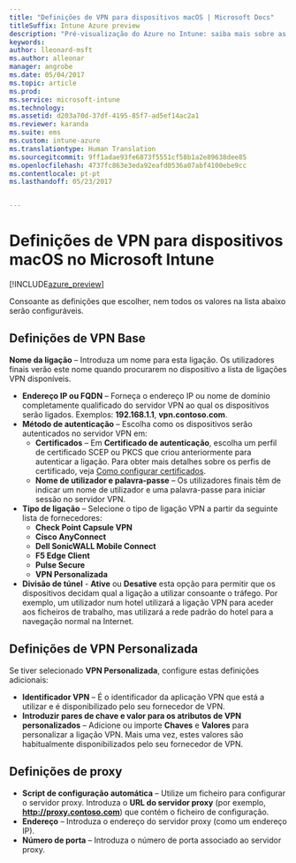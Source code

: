```yaml
---
title: "Definições de VPN para dispositivos macOS | Microsoft Docs"
titleSuffix: Intune Azure preview
description: "Pré-visualização do Azure no Intune: saiba mais sobre as definições do Intune que pode utilizar para configurar ligações de VPN em dispositivos macOS."
keywords: 
author: lleonard-msft
ms.author: alleonar
manager: angrobe
ms.date: 05/04/2017
ms.topic: article
ms.prod: 
ms.service: microsoft-intune
ms.technology: 
ms.assetid: d203a70d-37df-4195-85f7-ad5ef14ac2a1
ms.reviewer: karanda
ms.suite: ems
ms.custom: intune-azure
ms.translationtype: Human Translation
ms.sourcegitcommit: 9ff1adae93fe6873f5551cf58b1a2e89638dee85
ms.openlocfilehash: 4737fc863e3eda92eafd0536a07abf4100ebe9cc
ms.contentlocale: pt-pt
ms.lasthandoff: 05/23/2017


---
```


# <a name="vpn-settings-for-macos-devices-in-microsoft-intune"></a>Definições de VPN para dispositivos macOS no Microsoft Intune

[!INCLUDE[azure_preview](./includes/azure_preview.md)]

Consoante as definições que escolher, nem todos os valores na lista abaixo serão configuráveis.

## <a name="base-vpn-settings"></a>**Definições de VPN Base**

**Nome da ligação** – Introduza um nome para esta ligação. Os utilizadores finais verão este nome quando procurarem no dispositivo a lista de ligações VPN disponíveis.
- **Endereço IP ou FQDN** – Forneça o endereço IP ou nome de domínio completamente qualificado do servidor VPN ao qual os dispositivos serão ligados. Exemplos: **192.168.1.1**, **vpn.contoso.com**.
- **Método de autenticação** – Escolha como os dispositivos serão autenticados no servidor VPN em:
    - **Certificados** – Em **Certificado de autenticação**, escolha um perfil de certificado SCEP ou PKCS que criou anteriormente para autenticar a ligação. Para obter mais detalhes sobre os perfis de certificado, veja [Como configurar certificados](certificates-configure.md).
    - **Nome de utilizador e palavra-passe** – Os utilizadores finais têm de indicar um nome de utilizador e uma palavra-passe para iniciar sessão no servidor VPN.
- **Tipo de ligação** – Selecione o tipo de ligação VPN a partir da seguinte lista de fornecedores:
    - **Check Point Capsule VPN**
    - **Cisco AnyConnect**
    - **Dell SonicWALL Mobile Connect**
    - **F5 Edge Client**
    - **Pulse Secure**
    - **VPN Personalizada**
- **Divisão de túnel** - **Ative** ou **Desative** esta opção para permitir que os dispositivos decidam qual a ligação a utilizar consoante o tráfego. Por exemplo, um utilizador num hotel utilizará a ligação VPN para aceder aos ficheiros de trabalho, mas utilizará a rede padrão do hotel para a navegação normal na Internet.

<!--- **Per-app VPN** - Select this option if you want to associate this VPN connection with an iOS or macOS app so that the connection will be opened when the app is run. You can associate the VPN profile with an app when you assign the software. For more information, see [How to assign and monitor apps](apps-deploy.md). --->

## <a name="custom-vpn-settings"></a>Definições de VPN Personalizada

Se tiver selecionado **VPN Personalizada**, configure estas definições adicionais:

- **Identificador VPN** – É o identificador da aplicação VPN que está a utilizar e é disponibilizado pelo seu fornecedor de VPN.
- **Introduzir pares de chave e valor para os atributos de VPN personalizados** – Adicione ou importe **Chaves** e **Valores** para personalizar a ligação VPN. Mais uma vez, estes valores são habitualmente disponibilizados pelo seu fornecedor de VPN.


## <a name="proxy-settings"></a>Definições de proxy

- **Script de configuração automática** – Utilize um ficheiro para configurar o servidor proxy. Introduza o **URL do servidor proxy** (por exemplo, **http://proxy.contoso.com**) que contém o ficheiro de configuração.
- **Endereço** – Introduza o endereço do servidor proxy (como um endereço IP).
- **Número de porta** – Introduza o número de porta associado ao servidor proxy.

